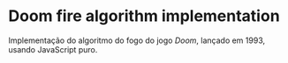 # Doom fire algorithm implementation

Implementação do algoritmo do fogo do jogo *Doom*, lançado em 1993, usando JavaScript puro.